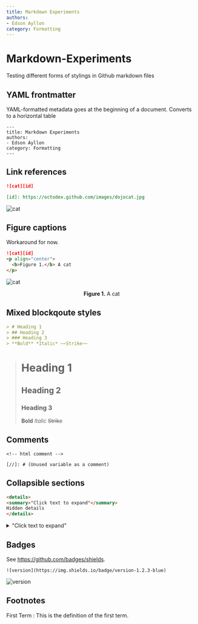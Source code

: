 ```yaml
---
title: Markdown Experiments
authors: 
- Edson Ayllon
category: Formatting
---
```


# Markdown-Experiments

Testing different forms of stylings in Github markdown files

## YAML frontmatter

YAML-formatted metadata goes at the beginning of a document. Converts to a horizontal table

```
---
title: Markdown Experiments
authors: 
- Edson Ayllon
category: Formatting
---
```

## Link references

```markdown
![cat][id]

[id]: https://octodex.github.com/images/dojocat.jpg
```

![cat][id]

[id]: https://octodex.github.com/images/dojocat.jpg

## Figure captions

Workaround for now. 

```markdown
![cat][id]
<p align="center">
  <b>Figure 1.</b> A cat
</p>
```

![cat][id]
<p align="center">
  <b>Figure 1.</b> A cat
</p>

## Mixed blockqoute styles

```markdown
> # Heading 1
> ## Heading 2
> ### Heading 3
> **Bold** *Italic* ~~Strike~~
```

> # Heading 1
> ## Heading 2
> ### Heading 3
> **Bold** *Italic* ~~Strike~~

## Comments

```
<!-- html comment -->

[//]: # (Unused variable as a comment)
```

<!-- html comment -->

[//]: # (Unused link reference as a comment)


## Collapsible sections

```html
<details>
<summary>"Click text to expand"</summary>
Hidden details
</details>
```


<details>
<summary>"Click text to expand"</summary>
Hidden details
</details>
  
## Badges

See https://github.com/badges/shields.

```
![version](https://img.shields.io/badge/version-1.2.3-blue)
```

![version](https://img.shields.io/badge/version-1.2.3-blue)

## Footnotes

First Term
: This is the definition of the first term.



